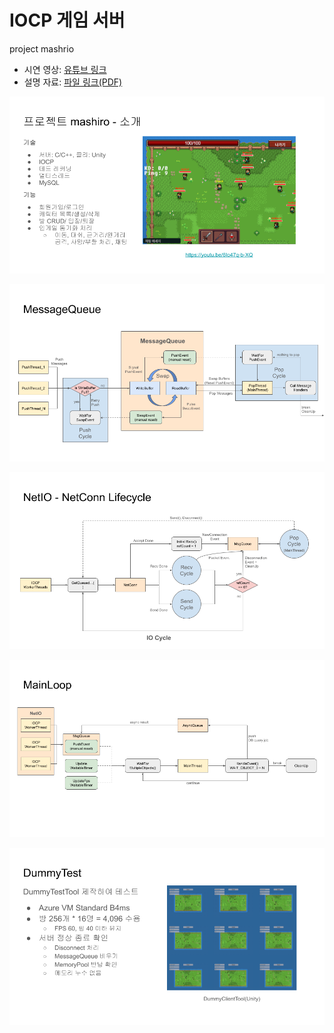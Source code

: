# IOCP 게임 서버

project mashrio
- 시연 영상: [유튜브 링크](https://www.youtube.com/watch?v=6Io47q-b-XQ)  
- 설명 자료: [파일 링크(PDF)](https://github.com/Section80/mashiro_public/blob/main/%EC%84%A4%EB%AA%85%EC%9E%90%EB%A3%8C.pdf)  

![slide2](https://github.com/Section80/mashiro_public/blob/main/images/slide2.png)

![slide6](https://github.com/Section80/mashiro_public/blob/main/images/slide6.png)

![slide2](https://github.com/Section80/mashiro_public/blob/main/images/slide8.png)

![slide2](https://github.com/Section80/mashiro_public/blob/main/images/slide12.png)

![slide2](https://github.com/Section80/mashiro_public/blob/main/images/slide15.png)
